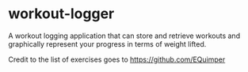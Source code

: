 # workout-logger

A workout logging application that can store and retrieve workouts and graphically represent your progress in terms of weight lifted.

Credit to the list of exercises goes to https://github.com/EQuimper
